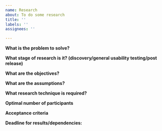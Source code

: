 ```yaml
---
name: Research
about: To do some research
title: ''
labels: ''
assignees: ''

---
```

**What is the problem to solve?**


**What stage of research is it? (discovery/general usability testing/post release)**


**What are the objectives?**


**What are the assumptions?**


**What research technique is required?**


**Optimal number of participants**


**Acceptance criteria**


**Deadline for results/dependencies:**
